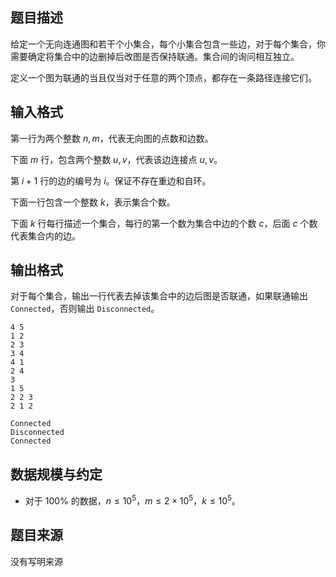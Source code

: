 ## 题目描述

给定一个无向连通图和若干个小集合，每个小集合包含一些边，对于每个集合，你需要确定将集合中的边删掉后改图是否保持联通。集合间的询问相互独立。

定义一个图为联通的当且仅当对于任意的两个顶点，都存在一条路径连接它们。

## 输入格式

第一行为两个整数 $n,m$，代表无向图的点数和边数。

下面 $m$ 行，包含两个整数 $u,v$，代表该边连接点 $u,v$。

第 $i + 1$ 行的边的编号为 $i$。保证不存在重边和自环。

下面一行包含一个整数 $k$，表示集合个数。

下面 $k$ 行每行描述一个集合，每行的第一个数为集合中边的个数 $c$，后面 $c$ 个数代表集合内的边。

## 输出格式

对于每个集合，输出一行代表去掉该集合中的边后图是否联通，如果联通输出 `Connected`，否则输出 `Disconnected`。

```input1
4 5
1 2
2 3
3 4
4 1
2 4
3
1 5
2 2 3
2 1 2
```

```output1
Connected
Disconnected
Connected
```

## 数据规模与约定

* 对于 $100\%$ 的数据，$n \leq 10^5$，$m \leq 2 \times 10^5$，$k \leq 10^5$。

## 题目来源

没有写明来源
